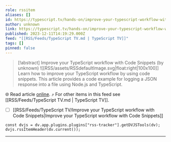 ```yaml
---
role: rssitem
aliases: []
id: https://typescript.tv/hands-on/improve-your-typescript-workflow-with-code-snippets/
author: unknown
link: https://typescript.tv/hands-on/improve-your-typescript-workflow-with-code-snippets/
published: 2023-12-11T14:19:29.000Z
feed: "[[RSS/Feeds/TypeScript TV.md | TypeScript TV]]"
tags: []
pinned: false
---
```


> [!abstract] Improve your TypeScript workflow with Code Snippets (by unknown)
> ![[RSS/assets/RSSdefaultImage.svg|float:right|100x100]] Learn how to improve your TypeScript workflow by using code snippets. This article provides a code example for logging a JSON response into a file using Node.js and TypeScript.

🌐 Read article [online](https://typescript.tv/hands-on/improve-your-typescript-workflow-with-code-snippets/). ⤴ For other items in this feed see [[RSS/Feeds/TypeScript TV.md | TypeScript TV]].

- [ ] [[RSS/Feeds/TypeScript TV/Improve your TypeScript workflow with Code Snippets|Improve your TypeScript workflow with Code Snippets]]

~~~dataviewjs
const dvjs = dv.app.plugins.plugins["rss-tracker"].getDVJSTools(dv);
dvjs.rssItemHeader(dv.current());
~~~

- - -


